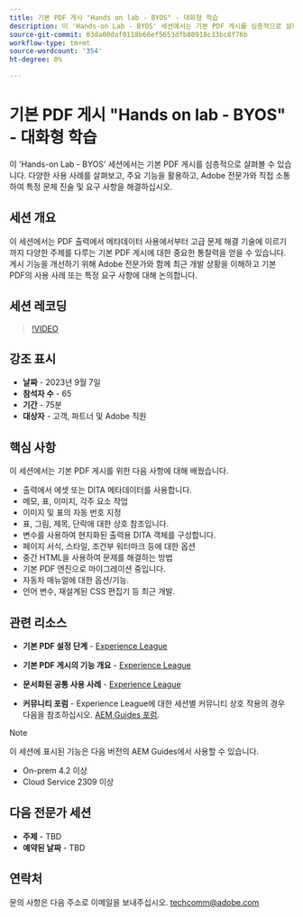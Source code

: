 ```yaml
---
title: 기본 PDF 게시 "Hands on lab - BYOS" - 대화형 학습
description: 이 'Hands-on Lab - BYOS' 세션에서는 기본 PDF 게시를 심층적으로 살펴볼 수 있습니다. 다양한 사용 사례를 살펴보고, 주요 기능을 활용하고, Adobe 전문가와 직접 소통하여 특정 문제 진술 및 요구 사항을 해결하십시오.
source-git-commit: 03da00daf0118b66ef5653dfb80918c33bc8f76b
workflow-type: tm+mt
source-wordcount: '354'
ht-degree: 0%

---
```


# 기본 PDF 게시 &quot;Hands on lab - BYOS&quot; - 대화형 학습

이 &#39;Hands-on Lab - BYOS&#39; 세션에서는 기본 PDF 게시를 심층적으로 살펴볼 수 있습니다. 다양한 사용 사례를 살펴보고, 주요 기능을 활용하고, Adobe 전문가와 직접 소통하여 특정 문제 진술 및 요구 사항을 해결하십시오.

## 세션 개요

이 세션에서는 PDF 출력에서 메타데이터 사용에서부터 고급 문제 해결 기술에 이르기까지 다양한 주제를 다루는 기본 PDF 게시에 대한 중요한 통찰력을 얻을 수 있습니다. 게시 기능을 개선하기 위해 Adobe 전문가와 함께 최근 개발 상황을 이해하고 기본 PDF의 사용 사례 또는 특정 요구 사항에 대해 논의합니다.

## 세션 레코딩

>[!VIDEO](https://video.tv.adobe.com/v/3424375/native-pdf-aem-guides?quality=12&learn=on)

## 강조 표시

- **날짜** - 2023년 9월 7일
- **참석자 수** - 65
- **기간** - 75분
- **대상자** - 고객, 파트너 및 Adobe 직원

## 핵심 사항

이 세션에서는 기본 PDF 게시를 위한 다음 사항에 대해 배웠습니다.

- 출력에서 에셋 또는 DITA 메타데이터를 사용합니다.
- 메모, 표, 이미지, 각주 요소 작업
- 이미지 및 표의 자동 번호 지정
- 표, 그림, 제목, 단락에 대한 상호 참조입니다.
- 변수를 사용하여 현지화된 출력용 DITA 객체를 구성합니다.
- 페이지 서식, 스타일, 조건부 워터마크 등에 대한 옵션
- 중간 HTML을 사용하여 문제를 해결하는 방법
- 기본 PDF 엔진으로 마이그레이션 중입니다.
- 자동차 매뉴얼에 대한 옵션/기능.
- 언어 변수, 재설계된 CSS 편집기 등 최근 개발.


## 관련 리소스

- **기본 PDF 설정 단계** - [Experience League](https://experienceleague.adobe.com/docs/experience-manager-guides-learn/tutorials/knowledge-base/kb-articles/publishing/configuring-aem-environment-for-native-pdf-publishing.html?lang=en)

- **기본 PDF 게시의 기능 개요** - [Experience League](https://experienceleague.adobe.com/docs/experience-manager-guides-learn/tutorials/knowledge-base/expert-session/native-pdf-publishing-essentials-feb23.html?lang=en)

- **문서화된 공통 사용 사례** - [Experience League](https://experienceleague.adobe.com/docs/experience-manager-guides-learn/tutorials/install-guide/on-prem-ig/output-gen-config/config-native-pdf-publish/content-styles/stylesheet.html?lang=en)

- **커뮤니티 포럼** - Experience League에 대한 세션별 커뮤니티 상호 작용의 경우 다음을 참조하십시오.  [AEM Guides 포럼](https://experienceleaguecommunities.adobe.com/t5/experience-manager-guides/bd-p/xml-documentation-discussions).

>[!NOTE]
>
> 이 세션에 표시된 기능은 다음 버전의 AEM Guides에서 사용할 수 있습니다.
> - On-prem 4.2 이상
> - Cloud Service 2309 이상

## 다음 전문가 세션

- **주제** - TBD
- **예약된 날짜** - TBD

## 연락처

문의 사항은 다음 주소로 이메일을 보내주십시오. <techcomm@adobe.com>
